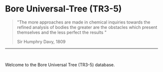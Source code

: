 # Bore Universal-Tree (TR3-5)

> "The more approaches are made in chemical inquiries towards the refined analysis of bodies the greater are the obstacles which present themselves and the less perfect the results "
> 
> Sir Humphry Davy, 1809

---

&nbsp;

Welcome to the Bore Universal Tree (TR3-5) database.
